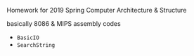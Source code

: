 Homework for 2019 Spring Computer Architecture & Structure

basically 8086 & MIPS assembly codes

* `BasicIO`
* `SearchString`



